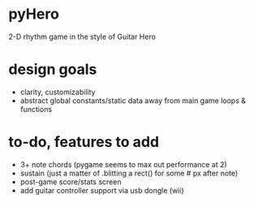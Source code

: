 # pyHero
2-D rhythm game in the style of Guitar Hero

# design goals
- clarity, customizability
- abstract global constants/static data away from main game loops & functions

# to-do, features to add
- 3+ note chords (pygame seems to max out performance at 2)
- sustain (just a matter of .blitting a rect() for some # px after note)
- post-game score/stats screen
- add guitar controller support via usb dongle (wii)

